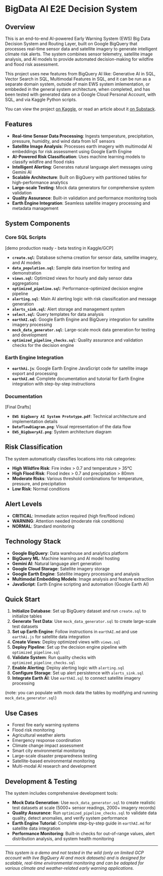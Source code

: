 # BigData AI E2E Decision System

## Overview

This is an end-to-end AI-powered Early Warning System (EWS) Big Data Decision System and Routing Layer, built on Google BigQuery that processes real-time sensor data and satellite imagery to generate intelligent climate risk alerts. The system combines sensor telemetry, satellite image analysis, and AI models to provide automated decision-making for wildfire and flood risk assessment.

This project uses new features from BigQuery AI like: Generative AI in SQL, Vector Search in SQL, Multimodal Features in SQL, and it can be run as a separate domain system, outside of main EWS system imlementation, or embbeded in the general system architecture, when completed, and has been tested with generated data on a Google Cloud Personal Account, with SQL, and via Kaggle Python scripts.

You can view the project [on Kaggle](https://www.kaggle.com/competitions/bigquery-ai-hackathon/writeups/climate-early-warning-system-big-data-ai-engine), or read an article about it [on Substack](https://andreibesleaga.substack.com/p/climate-early-warning-system-bigquery).

## Features

- **Real-time Sensor Data Processing**: Ingests temperature, precipitation, pressure, humidity, and wind data from IoT sensors
- **Satellite Image Analysis**: Processes earth imagery with multimodal AI embeddings for risk assessment using Google Earth Engine
- **AI-Powered Risk Classification**: Uses machine learning models to classify wildfire and flood risks
- **Intelligent Alerting**: Generates natural language alert messages using Gemini AI
- **Scalable Architecture**: Built on BigQuery with partitioned tables for high-performance analytics
- **Large-scale Testing**: Mock data generators for comprehensive system validation
- **Quality Assurance**: Built-in validation and performance monitoring tools
- **Earth Engine Integration**: Seamless satellite imagery processing and metadata management

## System Components

### Core SQL Scripts
[demo production ready - beta testing in Kaggle/GCP]

- **`create.sql`**: Database schema creation for sensor data, satellite imagery, and AI models
- **`data_population.sql`**: Sample data insertion for testing and demonstration
- **`views.sql`**: Optimized views for hourly and daily sensor data aggregations
- **`optimized_pipeline.sql`**: Performance-optimized decision engine pipeline
- **`alerting.sql`**: Main AI alerting logic with risk classification and message generation
- **`alerts_sink.sql`**: Alert storage and management system
- **`select.sql`**: Query templates for data analysis
- **`earthAI.sql`**: Google Earth Engine and BigQuery integration for satellite imagery processing
- **`mock_data_generator.sql`**: Large-scale mock data generation for testing and development
- **`optimized_pipeline_checks.sql`**: Quality assurance and validation checks for the decision engine

### Earth Engine Integration

- **`earthAi.js`**: Google Earth Engine JavaScript code for satellite image export and processing
- **`earthAI.md`**: Complete documentation and tutorial for Earth Engine integration with step-by-step instructions

### Documentation
[Final Drafts]

- **`EWS BigQuery AI System Prototype.pdf`**: Technical architecture and implementation details
- **`DataflowDiagram.png`**: Visual representation of the data flow
- **`EWS_BigQueryAI.png`**: System architecture diagram

## Risk Classification

The system automatically classifies locations into risk categories:

- **High Wildfire Risk**: Fire index > 0.7 and temperature > 35°C
- **High Flood Risk**: Flood index > 0.7 and precipitation > 80mm
- **Moderate Risks**: Various threshold combinations for temperature, pressure, and precipitation
- **Low Risk**: Normal conditions

## Alert Levels

- **CRITICAL**: Immediate action required (high fire/flood indices)
- **WARNING**: Attention needed (moderate risk conditions)
- **NORMAL**: Standard monitoring

## Technology Stack

- **Google BigQuery**: Data warehouse and analytics platform
- **BigQuery ML**: Machine learning and AI model hosting
- **Gemini AI**: Natural language alert generation
- **Google Cloud Storage**: Satellite imagery storage
- **Google Earth Engine**: Satellite imagery processing and analysis
- **Multimodal Embedding Models**: Image analysis and feature extraction
- **JavaScript**: Earth Engine scripting and automation (Google Earth AI)

## Quick Start

1. **Initialize Database**: Set up BigQuery dataset and run `create.sql` to initialize tables
2. **Generate Test Data**: Use `mock_data_generator.sql` to create large-scale test datasets
3. **Set up Earth Engine**: Follow instructions in `earthAI.md` and use `earthAi.js` for satellite data integration
4. **Create Views**: Deploy optimized views with `views.sql`
5. **Deploy Pipeline**: Set up the decision engine pipeline with `optimized_pipeline.sql`
6. **Validate System**: Run quality checks with `optimized_pipeline_checks.sql`
7. **Enable Alerting**: Deploy alerting logic with `alerting.sql`
8. **Configure Storage**: Set up alert persistence with `alerts_sink.sql`
9. **Integrate Earth AI**: Use `earthAI.sql` to connect satellite imagery processing

(note: you can populate with mock data the tables by modifying and running  `mock_data_generator.sql`)

## Use Cases

- Forest fire early warning systems
- Flood risk monitoring
- Agricultural weather alerts
- Emergency response coordination
- Climate change impact assessment
- Smart city environmental monitoring
- Large-scale disaster preparedness testing
- Satellite-based environmental monitoring
- Multi-modal AI research and development

## Development & Testing

The system includes comprehensive development tools:

- **Mock Data Generation**: Use `mock_data_generator.sql` to create realistic test datasets at scale (5000+ sensor readings, 2000+ imagery records)
- **Quality Assurance**: Run `optimized_pipeline_checks.sql` to validate data quality, detect anomalies, and verify system performance
- **Earth Engine Tutorial**: Complete step-by-step guide in `earthAI.md` for satellite data integration
- **Performance Monitoring**: Built-in checks for out-of-range values, alert distribution analysis, and system health monitoring

---

*This system is a demo and not tested in the wild (only on limited GCP account with live BigQuery AI and mock datasets) and is designed for scalable, real-time environmental monitoring and can be adapted for various climate and weather-related early warning applications.*
